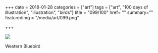 +++
date = 2018-01-28
categories = ["art"]
tags = ["art", "100 days of illustration", "illustration", "birds"]
title = "099/100"
href= ""
summary=""
featuredimg = "/media/art/099.png"

+++

<img src="/media/art/099.png" />

Western Bluebird
